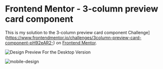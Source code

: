 # Frontend Mentor - 3-column preview card component

This is my solution to the 3-column preview card component Challenge](https://www.frontendmentor.io/challenges/3column-preview-card-component-pH92eAR2-) on [Frontend Mentor](https://www.frontendmentor.io).


![Design Preview For the Desktop Version](https://github.com/user-attachments/assets/b0852391-1e0f-40aa-95ce-eb5806f093ce)



![mobile-design](https://github.com/user-attachments/assets/eacb4828-0da2-4a7e-b079-dbe33dd749c9)
